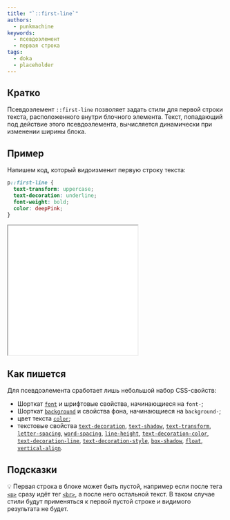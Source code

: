 ```yaml
---
title: "`::first-line`"
authors:
  - punkmachine
keywords:
  - псевдоэлемент
  - первая строка
tags:
  - doka
  - placeholder
---
```


## Кратко

Псевдоэлемент `::first-line` позволяет задать стили для первой строки текста, расположенного внутри блочного элемента. Текст, попадающий под действие этого псевдоэлемента, вычисляется динамически при изменении ширины блока.

## Пример

Напишем код, который видоизменит первую строку текста:
```css
p::first-line {
  text-transform: uppercase;
  text-decoration: underline;
  font-weight: bold;
  color: deepPink;
}
```

<iframe title="Псевдоэлемент ::first-line" src="demos/first-line/" height="300"></iframe>

## Как пишется

Для псевдоэлемента сработает лишь небольшой набор CSS-свойств:

- Шорткат [`font`](/css/font/) и шрифтовые свойства, начинающиеся на `font-`;
- Шорткат [`background`](/css/backgroutnd/) и свойства фона, начинающиеся на `background-`;
- цвет текста [`color`](/css/color);
- текстовые свойства [`text-decoration`](/css/text-decoration/), [`text-shadow`](/css/text-shadow/), [`text-transform`](/css/text-transform/), [`letter-spacing`](/css/letter-spacing/), [`word-spacing`](/css/word-spacing/), [`line-height`](/css/line-height/), [`text-decoration-color`](/css/text-decoration-color/), [`text-decoration-line`](/css/text-decoration-line/), [`text-decoration-style`](/css/text-decoration-style/), [`box-shadow`](/css/box-shadow/), [`float`](/css/float/), [`vertical-align`](/css/vertical-align/).

## Подсказки

💡 Первая строка в блоке может быть пустой, например если после тега [`<p>`](/html/p/) сразу идёт тег [`<br>`](/html/br/), а после него остальной текст. В таком случае стили будут применяться к первой пустой строке и видимого результата не будет.